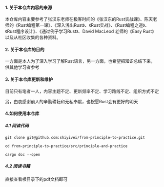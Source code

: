 #### 1. 关于本仓库内容的来源

本仓库内容主要参考了张汉东老师在极客时间的《张汉东的Rust实战课》、陈天老师的《Rust编程第一课》、《深入浅出Rust》、《Rust实战》、《Rust编程之道》、《Rust程序设计》、《通过例子学习Rust》、David MacLeod 老师的《Easy Rust》以及从社区收集的各种资料。

#### 2. 关于本仓库的目的

一方面是本人为了深入学习了解Rust语言，另一方面，也希望把知识总结下来，供其他学习者参考

#### 3. 关于本仓库更新和维护

目前只有笔者一人，内容主题不定、更新频率不定、学习路线不定、组织方式不定

另，由衷感谢前人的辛勤耕耘和无私奉献，也祝愿Rust会有更好的明天

#### 4.如何使用本仓库

##### 4.1 阅读代码

```
git clone git@github.com:shiyivei/from-principle-to-practice.git
```

```
cd from-principle-to-practice/src/principle-and-practice
```

```
cargo doc --open
```

##### 4.2 阅读书籍

直接查看根目录下的pdf文档即可
